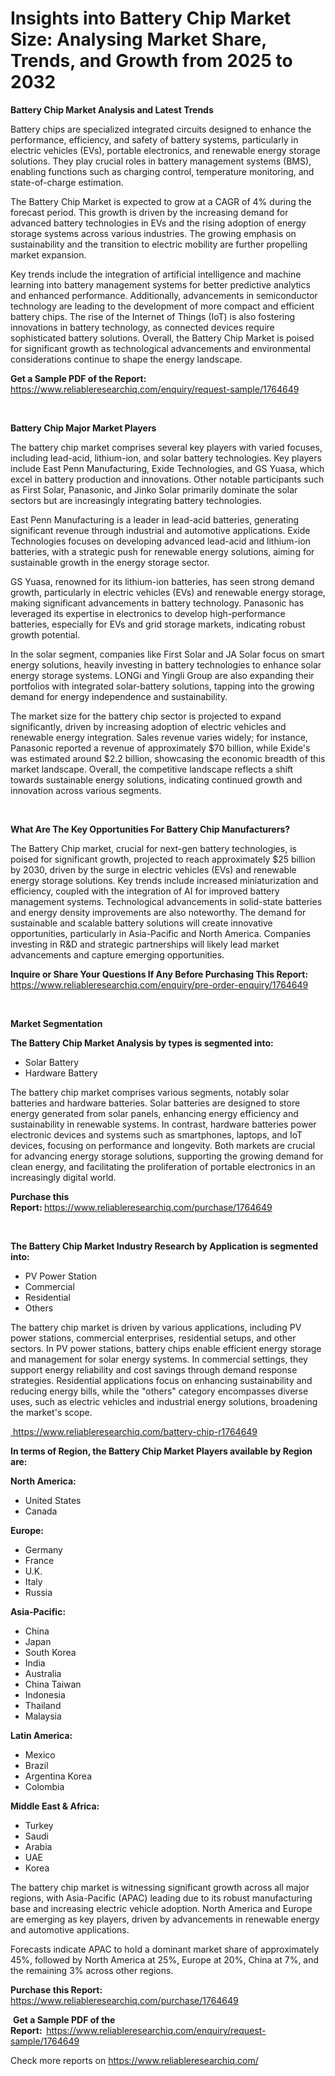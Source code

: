 <p><h1>Insights into Battery Chip Market Size: Analysing Market Share, Trends, and Growth from 2025 to 2032</h1></p><p><strong>Battery Chip Market Analysis and Latest Trends</strong></p>
<p><p>Battery chips are specialized integrated circuits designed to enhance the performance, efficiency, and safety of battery systems, particularly in electric vehicles (EVs), portable electronics, and renewable energy storage solutions. They play crucial roles in battery management systems (BMS), enabling functions such as charging control, temperature monitoring, and state-of-charge estimation.</p><p>The Battery Chip Market is expected to grow at a CAGR of 4% during the forecast period. This growth is driven by the increasing demand for advanced battery technologies in EVs and the rising adoption of energy storage systems across various industries. The growing emphasis on sustainability and the transition to electric mobility are further propelling market expansion. </p><p>Key trends include the integration of artificial intelligence and machine learning into battery management systems for better predictive analytics and enhanced performance. Additionally, advancements in semiconductor technology are leading to the development of more compact and efficient battery chips. The rise of the Internet of Things (IoT) is also fostering innovations in battery technology, as connected devices require sophisticated battery solutions. Overall, the Battery Chip Market is poised for significant growth as technological advancements and environmental considerations continue to shape the energy landscape.</p></p>
<p><strong>Get a Sample PDF of the Report:&nbsp;</strong> <a href="https://www.reliableresearchiq.com/enquiry/request-sample/1764649?utm_campaign=2294&utm_medium=2&utm_source=Github&utm_content=ia&utm_term=11022025&utm_id=battery-chip">https://www.reliableresearchiq.com/enquiry/request-sample/1764649</a></p>
<p>&nbsp;</p>
<p><strong>Battery Chip Major Market Players</strong></p>
<p><p>The battery chip market comprises several key players with varied focuses, including lead-acid, lithium-ion, and solar battery technologies. Key players include East Penn Manufacturing, Exide Technologies, and GS Yuasa, which excel in battery production and innovations. Other notable participants such as First Solar, Panasonic, and Jinko Solar primarily dominate the solar sectors but are increasingly integrating battery technologies.</p><p>East Penn Manufacturing is a leader in lead-acid batteries, generating significant revenue through industrial and automotive applications. Exide Technologies focuses on developing advanced lead-acid and lithium-ion batteries, with a strategic push for renewable energy solutions, aiming for sustainable growth in the energy storage sector.</p><p>GS Yuasa, renowned for its lithium-ion batteries, has seen strong demand growth, particularly in electric vehicles (EVs) and renewable energy storage, making significant advancements in battery technology. Panasonic has leveraged its expertise in electronics to develop high-performance batteries, especially for EVs and grid storage markets, indicating robust growth potential.</p><p>In the solar segment, companies like First Solar and JA Solar focus on smart energy solutions, heavily investing in battery technologies to enhance solar energy storage systems. LONGi and Yingli Group are also expanding their portfolios with integrated solar-battery solutions, tapping into the growing demand for energy independence and sustainability.</p><p>The market size for the battery chip sector is projected to expand significantly, driven by increasing adoption of electric vehicles and renewable energy integration. Sales revenue varies widely; for instance, Panasonic reported a revenue of approximately $70 billion, while Exide's was estimated around $2.2 billion, showcasing the economic breadth of this market landscape. Overall, the competitive landscape reflects a shift towards sustainable energy solutions, indicating continued growth and innovation across various segments.</p></p>
<p>&nbsp;</p>
<p><strong>What Are The Key Opportunities For Battery Chip Manufacturers?</strong></p>
<p><p>The Battery Chip market, crucial for next-gen battery technologies, is poised for significant growth, projected to reach approximately $25 billion by 2030, driven by the surge in electric vehicles (EVs) and renewable energy storage solutions. Key trends include increased miniaturization and efficiency, coupled with the integration of AI for improved battery management systems. Technological advancements in solid-state batteries and energy density improvements are also noteworthy. The demand for sustainable and scalable battery solutions will create innovative opportunities, particularly in Asia-Pacific and North America. Companies investing in R&D and strategic partnerships will likely lead market advancements and capture emerging opportunities.</p></p>
<p><strong>Inquire or Share Your Questions If Any Before Purchasing This Report:</strong> <a href="https://www.reliableresearchiq.com/enquiry/pre-order-enquiry/1764649?utm_campaign=2294&utm_medium=2&utm_source=Github&utm_content=ia&utm_term=11022025&utm_id=battery-chip">https://www.reliableresearchiq.com/enquiry/pre-order-enquiry/1764649</a></p>
<p>&nbsp;</p>
<p><strong>Market Segmentation</strong></p>
<p><strong>The Battery Chip Market Analysis by types is segmented into:</strong></p>
<p><ul><li>Solar Battery</li><li>Hardware Battery</li></ul></p>
<p><p>The battery chip market comprises various segments, notably solar batteries and hardware batteries. Solar batteries are designed to store energy generated from solar panels, enhancing energy efficiency and sustainability in renewable systems. In contrast, hardware batteries power electronic devices and systems such as smartphones, laptops, and IoT devices, focusing on performance and longevity. Both markets are crucial for advancing energy storage solutions, supporting the growing demand for clean energy, and facilitating the proliferation of portable electronics in an increasingly digital world.</p></p>
<p><strong>Purchase this Report:&nbsp;</strong><a href="https://www.reliableresearchiq.com/purchase/1764649?utm_campaign=2294&utm_medium=2&utm_source=Github&utm_content=ia&utm_term=11022025&utm_id=battery-chip">https://www.reliableresearchiq.com/purchase/1764649</a></p>
<p>&nbsp;</p>
<p><strong>The Battery Chip Market Industry Research by Application is segmented into:</strong></p>
<p><ul><li>PV Power Station</li><li>Commercial</li><li>Residential</li><li>Others</li></ul></p>
<p><p>The battery chip market is driven by various applications, including PV power stations, commercial enterprises, residential setups, and other sectors. In PV power stations, battery chips enable efficient energy storage and management for solar energy systems. In commercial settings, they support energy reliability and cost savings through demand response strategies. Residential applications focus on enhancing sustainability and reducing energy bills, while the "others" category encompasses diverse uses, such as electric vehicles and industrial energy solutions, broadening the market's scope.</p></p>
<p><a href="https://www.reliableresearchiq.com/battery-chip-r1764649?utm_campaign=2294&utm_medium=2&utm_source=Github&utm_content=ia&utm_term=11022025&utm_id=battery-chip">&nbsp;https://www.reliableresearchiq.com/battery-chip-r1764649</a></p>
<p><strong>In terms of Region, the Battery Chip Market Players available by Region are:</strong></p>
<p>
    <p> <strong> North America: </strong>
        <ul>
            <li>United States</li>
            <li>Canada</li>
        </ul>
        </p> 
    <p> <strong> Europe: </strong>
        <ul>
            <li>Germany</li>
            <li>France</li>
            <li>U.K.</li>
            <li>Italy</li>
            <li>Russia</li>
        </ul>
        </p> 
    <p> <strong> Asia-Pacific: </strong>
        <ul>
            <li>China</li>
            <li>Japan</li>
            <li>South Korea</li>
            <li>India</li>
            <li>Australia</li>
            <li>China Taiwan</li>
            <li>Indonesia</li>
            <li>Thailand</li>
            <li>Malaysia</li>
        </ul>
        </p> 
    <p> <strong> Latin America: </strong>
        <ul>
            <li>Mexico</li>
            <li>Brazil</li>
            <li>Argentina Korea</li>
            <li>Colombia</li>
        </ul>
        </p> 
    <p> <strong> Middle East & Africa: </strong>
        <ul>
            <li>Turkey</li>
            <li>Saudi</li>
            <li>Arabia</li>
            <li>UAE</li>
            <li>Korea</li>
        </ul>
    </p>
    </p>
<p><p>The battery chip market is witnessing significant growth across all major regions, with Asia-Pacific (APAC) leading due to its robust manufacturing base and increasing electric vehicle adoption. North America and Europe are emerging as key players, driven by advancements in renewable energy and automotive applications. </p><p>Forecasts indicate APAC to hold a dominant market share of approximately 45%, followed by North America at 25%, Europe at 20%, China at 7%, and the remaining 3% across other regions.</p></p>
<p><strong>Purchase this Report: </strong><a href="https://www.reliableresearchiq.com/purchase/1764649?utm_campaign=2294&utm_medium=2&utm_source=Github&utm_content=ia&utm_term=11022025&utm_id=battery-chip">https://www.reliableresearchiq.com/purchase/1764649</a></p>
<p>&nbsp;<strong>Get a Sample PDF of the Report:&nbsp;&nbsp;</strong><a href="https://www.reliableresearchiq.com/enquiry/request-sample/1764649?utm_campaign=2294&utm_medium=2&utm_source=Github&utm_content=ia&utm_term=11022025&utm_id=battery-chip">https://www.reliableresearchiq.com/enquiry/request-sample/1764649</a></p>
<p><strong></strong></p>
<p>Check more reports on <a href="https://www.reliableresearchiq.com/?utm_campaign=2294&utm_medium=2&utm_source=Github&utm_content=ia&utm_term=11022025&utm_id=battery-chip">https://www.reliableresearchiq.com/</a></p>